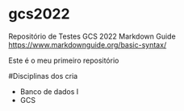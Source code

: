 # gcs2022
Repositório de Testes GCS 2022
Markdown Guide https://www.markdownguide.org/basic-syntax/

Este é o meu primeiro repositório

#Disciplinas dos cria
- Banco de dados I
- GCS
